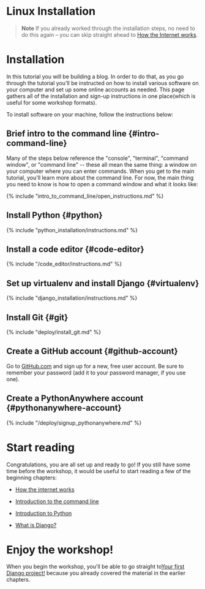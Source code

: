 # Linux Installation

> **Note** If you already worked through the installation steps, no need to do this again – you can skip straight ahead 
> to [How the Internet works](../how_the_internet_works/README.md).

# Installation
In this tutorial you will be building a blog. In order to do that, as you go through the tutorial you'll be instructed on how to 
install various software on your computer and set up some online accounts as needed. 
This page gathers all of the installation and sign-up instructions in one place(which is useful for some workshop formats).

To install software on your machine, follow the instructions below:

## Brief intro to the command line {#intro-command-line}
Many of the steps below reference the "console", "terminal", "command window", or "command line" -- these all mean the same thing: 
a window on your computer where you can enter commands. When you get to the main tutorial, you'll learn more about the command line. 
For now, the main thing you need to know is how to open a command window and what it looks like:

{% include "intro_to_command_line/open_instructions.md" %}

## Install Python {#python}
{% include "python_installation/instructions.md" %}

## Install a code editor {#code-editor}
{% include "/code_editor/instructions.md" %}

## Set up virtualenv and install Django {#virtualenv}
{% include "django_installation/instructions.md" %}

## Install Git {#git}
{% include "deploy/install_git.md" %}

## Create a GitHub account {#github-account}
Go to [GitHub.com](https://www.github.com) and sign up for a new, free user account. Be sure to remember your password 
(add it to your password manager, if you use one).

## Create a PythonAnywhere account {#pythonanywhere-account}
{% include "/deploy/signup_pythonanywhere.md" %}

# Start reading

Congratulations, you are all set up and ready to go! If you still have some time before the workshop, it would be useful 
to start reading a few of the beginning chapters:

* [How the internet works](../how_the_internet_works/README.md)

* [Introduction to the command line](../linux/intro_to_command_line/README.md)

* [Introduction to Python](../linux/python_introduction/README.md)

* [What is Django?](../django/README.md)


# Enjoy the workshop!

When you begin the workshop, you'll be able to go straight to[Your first Django project!](../linux/django_start_project/README.md) 
because you already covered the material in the earlier chapters.
